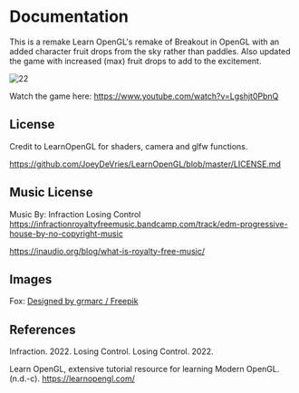 # Documentation


This is a remake Learn OpenGL's remake of Breakout in OpenGL with an added character fruit drops from the sky rather than paddles. Also updated the game with increased (max) fruit drops to add to the excitement. 

![22](https://user-images.githubusercontent.com/110789514/211424112-6e87ad14-a857-48c5-a870-2a6803d0684e.png)

Watch the game here: https://www.youtube.com/watch?v=Lgshjt0PbnQ

## License

Credit to LearnOpenGL for shaders, camera and glfw functions. 

https://github.com/JoeyDeVries/LearnOpenGL/blob/master/LICENSE.md

## Music License

Music By: Infraction Losing Control https://infractionroyaltyfreemusic.bandcamp.com/track/edm-progressive-house-by-no-copyright-music

https://inaudio.org/blog/what-is-royalty-free-music/

## Images

Fox: <a href="http://www.freepik.com">Designed by grmarc / Freepik</a>

## References

Infraction. 2022. Losing Control. Losing Control. 2022.

Learn OpenGL, extensive tutorial resource for learning Modern OpenGL. (n.d.-c). https://learnopengl.com/


